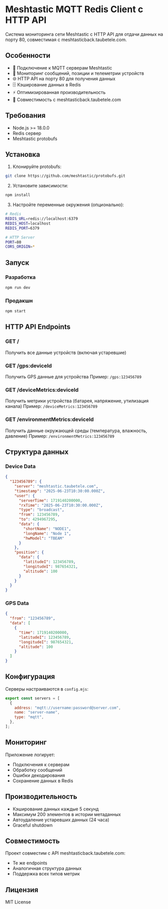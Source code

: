 # Meshtastic MQTT Redis Client с HTTP API

Система мониторинга сети Meshtastic с HTTP API для отдачи данных на порту 80, совместимая с meshtasticback.taubetele.com.

## Особенности

- 🔄 Подключение к MQTT серверам Meshtastic
- 📡 Мониторинг сообщений, позиции и телеметрии устройств
- 🌐 HTTP API на порту 80 для получения данных
- 🗄️ Кэширование данных в Redis
- ⚡ Оптимизированная производительность
- 🔧 Совместимость с meshtasticback.taubetele.com

## Требования

- Node.js >= 18.0.0
- Redis сервер
- Meshtastic protobufs

## Установка

1. Клонируйте protobufs:

```bash
git clone https://github.com/meshtastic/protobufs.git
```

2. Установите зависимости:

```bash
npm install
```

3. Настройте переменные окружения (опционально):

```bash
# Redis
REDIS_URL=redis://localhost:6379
REDIS_HOST=localhost
REDIS_PORT=6379

# HTTP Server
PORT=80
CORS_ORIGIN=*
```

## Запуск

### Разработка

```bash
npm run dev
```

### Продакшн

```bash
npm start
```

## HTTP API Endpoints

### GET /

Получить все данные устройств (включая устаревшие)

### GET /gps:deviceId

Получить GPS данные для устройства
Пример: `/gps:123456789`

### GET /deviceMetrics:deviceId

Получить метрики устройства (батарея, напряжение, утилизация канала)
Пример: `/deviceMetrics:123456789`

### GET /environmentMetrics:deviceId

Получить данные окружающей среды (температура, влажность, давление)
Пример: `/environmentMetrics:123456789`

## Структура данных

### Device Data

```json
{
  "123456789": {
    "server": "meshtastic.taubetele.com",
    "timestamp": "2025-06-23T10:30:00.000Z",
    "user": {
      "serverTime": 1719140200000,
      "rxTime": "2025-06-23T10:30:00.000Z",
      "type": "broadcast",
      "from": 123456789,
      "to": 4294967295,
      "data": {
        "shortName": "NODE1",
        "longName": "Node 1",
        "hwModel": "TBEAM"
      }
    },
    "position": {
      "data": {
        "latitudeI": 123456789,
        "longitudeI": 987654321,
        "altitude": 100
      }
    }
  }
}
```

### GPS Data

```json
{
  "from": "123456789",
  "data": [
    {
      "time": 1719140200000,
      "latitudeI": 123456789,
      "longitudeI": 987654321,
      "altitude": 100
    }
  ]
}
```

## Конфигурация

Серверы настраиваются в `config.mjs`:

```javascript
export const servers = [
  {
    address: "mqtt://username:password@server.com",
    name: "server-name",
    type: "mqtt",
  },
];
```

## Мониторинг

Приложение логирует:

- Подключения к серверам
- Обработку сообщений
- Ошибки декодирования
- Сохранение данных в Redis

## Производительность

- Кэширование данных каждые 5 секунд
- Максимум 200 элементов в истории метаданных
- Автоудаление устаревших данных (24 часа)
- Graceful shutdown

## Совместимость

Проект совместим с API meshtasticback.taubetele.com:

- Те же endpoints
- Аналогичная структура данных
- Поддержка всех типов метрик

## Лицензия

MIT License

<!-- СТАРАЯ СХЕМА:
    GET /                    - All device data
    GET /api                 - Active device data
    GET /api?includeExpired=true - All device data
    GET /gps:deviceId        - GPS data for device
    GET /deviceMetrics:deviceId - Device metrics
    GET /environmentMetrics:deviceId - Environment metrics
    GET /message:deviceId    - Messages from device
  НОВАЯ СХЕМА (по portnum):
    GET /portnum/:portnumName - All messages by portnum
    GET /portnum/:portnumName/:deviceId - Device messages by portnum
    GET /portnum-stats       - Statistics by portnum
  СЛУЖЕБНЫЕ:
    GET /health              - Health check
    GET /stats               - Server statistics -->
